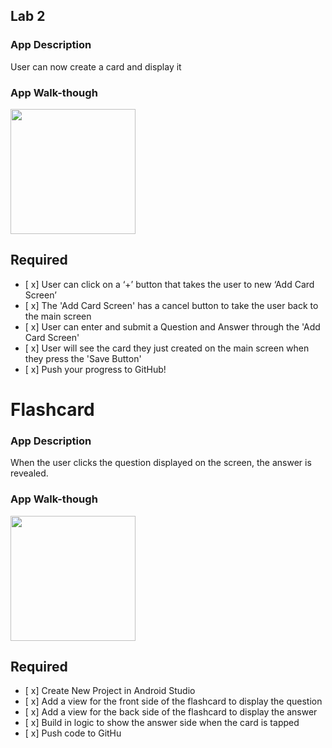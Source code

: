 
## Lab 2

### App Description
User can now create a card and display it

### App Walk-though

<img src=http://recordit.co/1TaQW0Wc6o.gif width=200><br>

## Required
- [ x] User can click on a ‘+’ button that takes the user to new ‘Add Card Screen’
- [ x] The 'Add Card Screen' has a cancel button to take the user back to the main screen
- [ x] User can enter and submit a Question and Answer through the 'Add Card Screen'
- [ x] User will see the card they just created on the main screen when they press the 'Save Button'
- [ x] Push your progress to GitHub!


# Flashcard
### App Description 
When the user clicks the question displayed on the screen, the answer is revealed.

### App Walk-though
<img src="http://recordit.co/OhSu9M8lId.gif" width=200><br>



## Required
- [ x] Create New Project in Android Studio
- [ x] Add a view for the front side of the flashcard to display the question
- [ x] Add a view for the back side of the flashcard to display the answer
- [ x] Build in logic to show the answer side when the card is tapped
- [ x] Push code to GitHu
